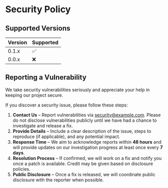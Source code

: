 # Security Policy

## Supported Versions

| Version | Supported          |
| ------- | ------------------ |
| 0.1.x   | :white_check_mark: |
| 0.0.x   | :x:                |

## Reporting a Vulnerability

We take security vulnerabilities seriously and appreciate your help in keeping our project secure.  

If you discover a security issue, please follow these steps: 

1. **Contact Us** – Report vulnerabilities via [security@example.com](mailto:raizetvision@gmail.com). Please do not disclose vulnerabilities publicly until we have had a chance to investigate and release a fix.  
2. **Provide Details** – Include a clear description of the issue, steps to reproduce (if applicable), and any potential impact.  
3. **Response Time** – We aim to acknowledge reports within **48 hours** and will provide updates on our investigation progress at least once every **7 days**.  
4. **Resolution Process** – If confirmed, we will work on a fix and notify you once a patch is available. Credit may be given based on disclosure policies.  
5. **Public Disclosure** – Once a fix is released, we will coordinate public disclosure with the reporter when possible.  
